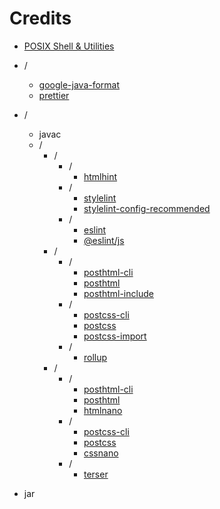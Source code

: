 # Credits

- [POSIX Shell & Utilities](https://pubs.opengroup.org/onlinepubs/9799919799)

- /
    - [google-java-format](https://github.com/google/google-java-format)
    - [prettier](https://github.com/prettier/prettier)

- /
    - javac
    - /
        - /
            - /
                - [htmlhint](https://github.com/HTMLHint/HTMLHint)
            - /
                - [stylelint](https://github.com/stylelint/stylelint)
                - [stylelint-config-recommended](https://github.com/stylelint/stylelint-config-recommended)
            - /
                - [eslint](https://github.com/eslint/eslint)
                - [@eslint/js](https://github.com/eslint/eslint/tree/main/packages/js)
        - /
            - /
                - [posthtml-cli](https://github.com/posthtml/posthtml-cli)
                - [posthtml](https://github.com/posthtml/posthtml)
                - [posthtml-include](https://github.com/posthtml/posthtml-include)
            - /
                - [postcss-cli](https://github.com/postcss/postcss-cli)
                - [postcss](https://github.com/postcss/postcss)
                - [postcss-import](https://github.com/postcss/postcss-import)
            - /
                - [rollup](https://github.com/rollup/rollup)
        - /
            - /
                - [posthtml-cli](https://github.com/posthtml/posthtml-cli)
                - [posthtml](https://github.com/posthtml/posthtml)
                - [htmlnano](https://github.com/posthtml/htmlnano)
            - /
                - [postcss-cli](https://github.com/postcss/postcss-cli)
                - [postcss](https://github.com/postcss/postcss)
                - [cssnano](https://github.com/cssnano/cssnano)
            - /
                - [terser](https://github.com/terser/terser)

- jar
